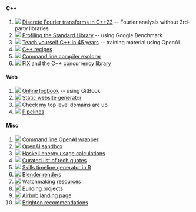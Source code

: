 #### C++
1. [![](https://gitlab.com/germs-dev/dft/badges/main/pipeline.svg)](https://gitlab.com/germs-dev/dft/pipelines/latest) [Discrete Fourier transforms in C++23](https://dft.germs.dev/) -- Fourier analysis without 3rd-party libraries
1. [![](https://gitlab.com/germs-dev/benchmark/badges/main/pipeline.svg)](https://gitlab.com/germs-dev/benchmark/pipelines/latest) [Profiling the Standard Library](https://benchmark.germs.dev/) -- using Google Benchmark
1. [![](https://gitlab.com/germs-dev/cs/badges/main/pipeline.svg)](https://gitlab.com/germs-dev/cs/pipelines/latest) [Teach yourself C++ in 45 years](https://turpin.dev/) -- training material using OpenAI
1. [![](https://gitlab.com/germs-dev/cpp/badges/main/pipeline.svg)](https://gitlab.com/germs-dev/cpp/pipelines/latest) [C++ recipes](https://cpp.turpin.dev/)
1. [![](https://gitlab.com/germs-dev/explore/badges/main/pipeline.svg)](https://gitlab.com/germs-dev/explore/pipelines/latest) [Command line compiler explorer](https://explore.germs.dev/)
1. [![](https://gitlab.com/germs-dev/threads/badges/main/pipeline.svg)](https://gitlab.com/germs-dev/threads/pipelines/latest) [FIX and the C++ concurrency library](https://threads.turpin.dev/)

#### Web
1. [![](https://gitlab.com/germs-dev/deanturpin/badges/main/pipeline.svg)](https://gitlab.com/germs-dev/deanturpin/pipelines/latest) [Online logbook](https://turpin.one/) -- using GitBook 
1. [![](https://gitlab.com/germs-dev/webmeup/badges/main/pipeline.svg)](https://gitlab.com/germs-dev/webmeup/pipelines/latest) [Static website generator](https://turpin.cloud/#static-website-generator)
1. [![](https://gitlab.com/germs-dev/tracehost/badges/main/pipeline.svg)](https://gitlab.com/germs-dev/tracehost/pipelines/latest) [Check my top level domains are up](https://germs.dev/)
1. [![](https://gitlab.com/germs-dev/pipelines/badges/main/pipeline.svg)](https://gitlab.com/germs-dev/pipelines/pipelines/latest) [Pipelines](https://deanturp.in/)

#### Misc
1. [![](https://gitlab.com/germs-dev/scripts/badges/main/pipeline.svg)](https://gitlab.com/germs-dev/scripts/pipelines/latest) [Command line OpenAI wrapper](https://turpin.cloud/)
1. [![](https://gitlab.com/germs-dev/openai/badges/main/pipeline.svg)](https://gitlab.com/germs-dev/openai/pipelines/latest) [OpenAI sandbox](https://openai.germs.dev/)
1. [![](https://gitlab.com/germs-dev/energy/badges/main/pipeline.svg)](https://gitlab.com/germs-dev/energy/pipelines/latest) [Haskell energy usage calculations](https://energy.turpin.cloud/)
1. [![](https://gitlab.com/germs-dev/quotations/badges/main/pipeline.svg)](https://gitlab.com/germs-dev/quotations/pipelines/latest) [Curated list of tech quotes](https://quotations.germs.dev/)
1. [![](https://gitlab.com/germs-dev/skills/badges/main/pipeline.svg)](https://gitlab.com/germs-dev/skills/pipelines/latest) [Skills timeline generator in R](https://skills.turpin.dev/)
1. [![](https://gitlab.com/germs-dev/render/badges/main/pipeline.svg)](https://gitlab.com/germs-dev/render/pipelines/latest) [Blender renders](https://render.germs.dev/)
1. [![](https://gitlab.com/germs-dev/pbwc/badges/main/pipeline.svg)](https://gitlab.com/germs-dev/pbwc/pipelines/latest) [Watchmaking resources](https://watch.turpin.one/)
1. [![](https://gitlab.com/deanturpin/idrawhouses/badges/main/pipeline.svg)](https://gitlab.com/deanturpin/idrawhouses/pipelines/latest) [Building projects](https://build.sima.one/)
1. [![](https://gitlab.com/germs-dev/mews-one/badges/main/pipeline.svg)](https://gitlab.com/germs-dev/mews-one/pipelines/latest) [Airbnb landing page](https://mews.one/)
1. [![](https://gitlab.com/germs-dev/brighton/badges/main/pipeline.svg)](https://gitlab.com/germs-dev/brighton/pipelines/latest) [Brighton recommendations](https://sima.one/)

